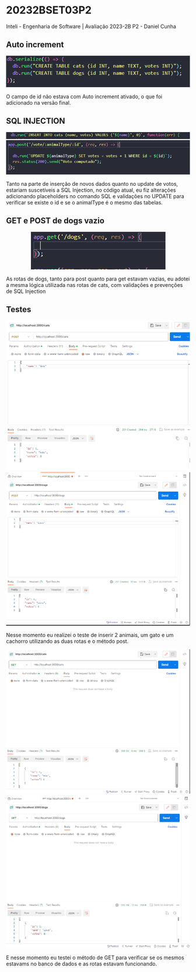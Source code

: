 # 20232BSET03P2
Inteli - Engenharia de Software | Avaliação 2023-2B P2 - Daniel Cunha


## Auto increment

<center>
  <img src="./assets/AI_DB.png"/>
</center>

O campo de id não estava com Auto increment ativado, o que foi adicionado na versão final.

## SQL INJECTION

<center>
  <img src="./assets/sql_inj1.png"/>
</center>

<center>
  <img src="./assets/UPDATE_SEM_WHERE.png"/>
</center>

Tanto na parte de inserção de novos dados quanto no update de votos, estariam suscetíveis a SQL Injection, no código atual, eu fiz alterações adicionando placeholders no comando SQL e validações no UPDATE para verificar se existe o id e se o animalType é o mesmo das tabelas.

## GET e POST de dogs vazio

<center>
  <img src="./assets/get_vazio.png"/>
</center>

As rotas de dogs, tanto para post quanto para get estavam vazias, eu adotei a mesma lógica utilizada nas rotas de cats, com validações e prevenções de SQL Injection

## Testes

<center>
  <img src="./assets/testes1.png"/>
</center>

<center>
  <img src="./assets/testes2.png"/>
</center>

Nesse momento eu realizei o teste de inserir 2 animais, um gato e um cachorro utilizando as duas rotas e o método post.

<center>
  <img src="./assets/GET1.png"/>
</center>

<center>
  <img src="./assets/GET2.png"/>
</center>

E nesse momento eu testei o método de GET para verificar se os mesmos estavams no banco de dados e as rotas estavam funcionando.
